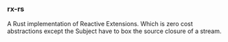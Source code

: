 ### rx-rs

A Rust implementation of Reactive Extensions. Which is zero cost abstractions except the Subject have to box the source closure of a stream.
